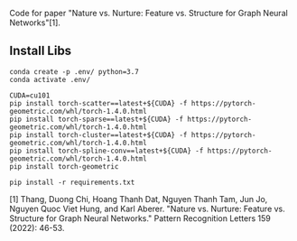 Code for paper "Nature vs. Nurture: Feature vs. Structure for Graph Neural Networks"[1].

## Install Libs

```
conda create -p .env/ python=3.7
conda activate .env/

CUDA=cu101
pip install torch-scatter==latest+${CUDA} -f https://pytorch-geometric.com/whl/torch-1.4.0.html
pip install torch-sparse==latest+${CUDA} -f https://pytorch-geometric.com/whl/torch-1.4.0.html
pip install torch-cluster==latest+${CUDA} -f https://pytorch-geometric.com/whl/torch-1.4.0.html
pip install torch-spline-conv==latest+${CUDA} -f https://pytorch-geometric.com/whl/torch-1.4.0.html
pip install torch-geometric

pip install -r requirements.txt
```

[1] Thang, Duong Chi, Hoang Thanh Dat, Nguyen Thanh Tam, Jun Jo, Nguyen Quoc Viet Hung, and Karl Aberer. "Nature vs. Nurture: Feature vs. Structure for Graph Neural Networks." Pattern Recognition Letters 159 (2022): 46-53.
